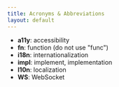 ```yaml
---
title: Acronyms & Abbreviations
layout: default
---
```


- **a11y**: accessibility
- **fn**: function (do not use "func")
- **i18n**: internationalization
- **impl**: implement, implementation
- **l10n**: localization
- **WS**: WebSocket